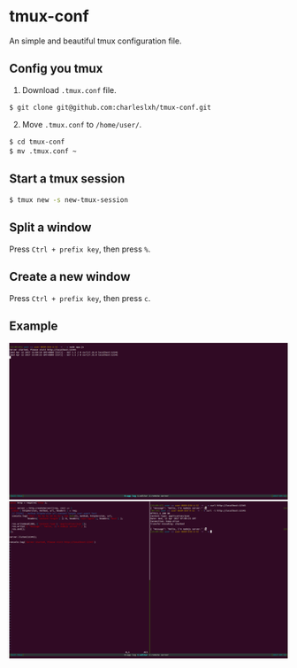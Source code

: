 # tmux-conf
An simple and beautiful tmux configuration file.

## Config you tmux

1. Download `.tmux.conf` file.

```bash
$ git clone git@github.com:charleslxh/tmux-conf.git
```

2. Move `.tmux.conf` to `/home/user/`.

```bash
$ cd tmux-conf
$ mv .tmux.conf ~
```

## Start a tmux session

```bash
$ tmux new -s new-tmux-session
```

## Split a window

Press `Ctrl + prefix key`, then press `%`.

## Create a new window

Press `Ctrl + prefix key`, then press `c`.

## Example

![app-log](./app-log.png)
![editor](./editor.png)
